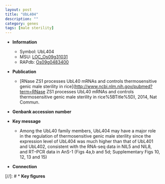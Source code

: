 ```yaml
---
layout: post
title: "UbL404"
description: ""
category: genes
tags: [male sterility]
---
```


* **Information**  
    + Symbol: UbL404  
    + MSU: [LOC_Os09g31031](http://rice.uga.edu/cgi-bin/ORF_infopage.cgi?orf=LOC_Os09g31031)  
    + RAPdb: [Os09g0483400](http://rapdb.dna.affrc.go.jp/viewer/gbrowse_details/irgsp1?name=Os09g0483400)  

* **Publication**  
    + [RNase ZS1 processes UbL40 mRNAs and controls thermosensitive genic male sterility in rice](http://www.ncbi.nlm.nih.gov/pubmed?term=RNase ZS1 processes UbL40 mRNAs and controls thermosensitive genic male sterility in rice%5BTitle%5D), 2014, Nat Commun.

* **Genbank accession number**  

* **Key message**  
    + Among the UbL40 family members, UbL404 may have a major role in the regulation of thermosensitive genic male sterility since the expression level of UbL404 was much higher than that of UbL401 and UbL402, consistent with the RNA-seq data in NIL5 and NIL8, and RT–PCR data in AnS-1 (Figs 4a,b and 5d; Supplementary Figs 10, 12, 13 and 15)

* **Connection**  

[//]: # * **Key figures**  


